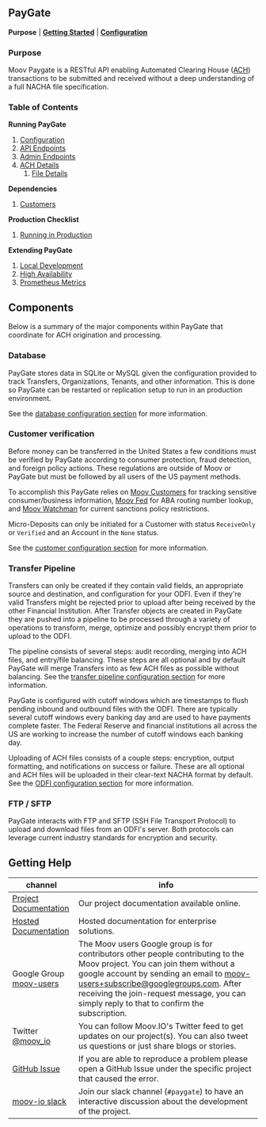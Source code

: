 ## PayGate

**Purpose** | **[Getting Started](../README.md#getting-started)** | **[Configuration](./config.md)**

### Purpose

Moov Paygate is a RESTful API enabling Automated Clearing House ([ACH](https://en.wikipedia.org/wiki/Automated_Clearing_House)) transactions to be submitted and received without a deep understanding of a full NACHA file specification.

### Table of Contents

**Running PayGate**

1. [Configuration](./config.md)
1. [API Endpoints](https://moov-io.github.io/paygate/)
1. [Admin Endpoints](./admin.md)
1. [ACH Details](./ach.md)
   1. [File Details](./file-details.md)

**Dependencies**

1. [Customers](./customers.md)

**Production Checklist**

1. [Running in Production](./production.md)

**Extending PayGate**

1. [Local Development](./local-dev.md)
1. [High Availability](./ha.md)
1. [Prometheus Metrics](./metrics.md)

## Components

Below is a summary of the major components within PayGate that coordinate for ACH origination and processing.

### Database

PayGate stores data in SQLite or MySQL given the configuration provided to track Transfers, Organizations, Tenants, and other information. This is done so PayGate can be restarted or replication setup to run in an production environment.

See the [database configuration section](./config.md#database) for more information.

### Customer verification

Before money can be transferred in the United States a few conditions must be verified by PayGate according to consumer protection, fraud detection, and foreign policy actions. These regulations are outside of Moov or PayGate but must be followed by all users of the US payment methods.

To accomplish this PayGate relies on [Moov Customers](https://github.com/moov-io/customers) for tracking sensitive consumer/business information, [Moov Fed](https://github.com/moov-io/fed) for ABA routing number lookup, and [Moov Watchman](https://github.com/moov-io/watchman) for current sanctions policy restrictions.

Micro-Deposits can only be initiated for a Customer with status `ReceiveOnly` or `Verified` and an Account in the `None` status.

See the [customer configuration section](./config.md#customers) for more information.

### Transfer Pipeline

Transfers can only be created if they contain valid fields, an appropriate source and destination, and configuration for your ODFI. Even if they're valid Transfers might be rejected prior to upload after being received by the other Financial Institution. After Transfer objects are created in PayGate they are pushed into a pipeline to be processed through a variety of operations to transform, merge, optimize and possibly encrypt them prior to upload to the ODFI.

The pipeline consists of several steps: audit recording, merging into ACH files, and entry/file balancing. These steps are all optional and by default PayGate will merge Transfers into as few ACH files as possible without balancing. See the [transfer pipeline configuration section](./config.md#pipeline) for more information.

PayGate is configured with cutoff windows which are timestamps to flush pending inbound and outbound files with the ODFI. There are typically several cutoff windows every banking day and are used to have payments complete faster. The Federal Reserve and financial institutions all across the US are working to increase the number of cutoff windows each banking day.

Uploading of ACH files consists of a couple steps: encryption, output formatting, and notifications on success or failure. These are all optional and ACH files will be uploaded in their clear-text NACHA format by default. See the [ODFI configuration section](./config.md#odfi) for more information.

### FTP / SFTP

PayGate interacts with FTP and SFTP (SSH File Transport Protocol) to upload and download files from an ODFI's server. Both protocols can leverage current industry standards for encryption and security.

## Getting Help

 channel | info
 ------- | -------
 [Project Documentation](https://github.com/moov-io/paygate/tree/master/docs/) | Our project documentation available online.
 [Hosted Documentation](https://docs.moov.io/paygate/) | Hosted documentation for enterprise solutions.
 Google Group [moov-users](https://groups.google.com/forum/#!forum/moov-users)| The Moov users Google group is for contributors other people contributing to the Moov project. You can join them without a google account by sending an email to [moov-users+subscribe@googlegroups.com](mailto:moov-users+subscribe@googlegroups.com). After receiving the join-request message, you can simply reply to that to confirm the subscription.
Twitter [@moov_io](https://twitter.com/moov_io)	| You can follow Moov.IO's Twitter feed to get updates on our project(s). You can also tweet us questions or just share blogs or stories.
[GitHub Issue](https://github.com/moov-io) | If you are able to reproduce a problem please open a GitHub Issue under the specific project that caused the error.
[moov-io slack](https://slack.moov.io/) | Join our slack channel (`#paygate`) to have an interactive discussion about the development of the project.
